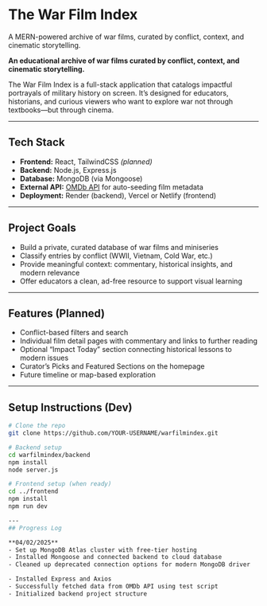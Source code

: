 # The War Film Index

A MERN-powered archive of war films, curated by conflict, context, and cinematic storytelling.

**An educational archive of war films curated by conflict, context, and cinematic storytelling.**

The War Film Index is a full-stack application that catalogs impactful portrayals of military history on screen.
It’s designed for educators, historians, and curious viewers who want to explore war not through textbooks—but through cinema.

---

## Tech Stack

- **Frontend:** React, TailwindCSS *(planned)*
- **Backend:** Node.js, Express.js
- **Database:** MongoDB (via Mongoose)
- **External API:** [OMDb API](https://www.omdbapi.com/) for auto-seeding film metadata
- **Deployment:** Render (backend), Vercel or Netlify (frontend)

---

## Project Goals

- Build a private, curated database of war films and miniseries
- Classify entries by conflict (WWII, Vietnam, Cold War, etc.)
- Provide meaningful context: commentary, historical insights, and modern relevance
- Offer educators a clean, ad-free resource to support visual learning

---

## Features (Planned)

- Conflict-based filters and search
- Individual film detail pages with commentary and links to further reading
- Optional “Impact Today” section connecting historical lessons to modern issues
- Curator’s Picks and Featured Sections on the homepage
- Future timeline or map-based exploration

---

## Setup Instructions (Dev)

```bash
# Clone the repo
git clone https://github.com/YOUR-USERNAME/warfilmindex.git

# Backend setup
cd warfilmindex/backend
npm install
node server.js

# Frontend setup (when ready)
cd ../frontend
npm install
npm run dev

---
## Progress Log

**04/02/2025**
- Set up MongoDB Atlas cluster with free-tier hosting
- Installed Mongoose and connected backend to cloud database
- Cleaned up deprecated connection options for modern MongoDB driver

- Installed Express and Axios
- Successfully fetched data from OMDb API using test script
- Initialized backend project structure
